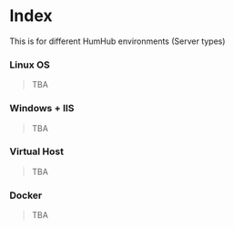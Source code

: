 # Index
This is for different HumHub environments (Server types)

### Linux OS
> TBA

### Windows + IIS
> TBA

### Virtual Host
> TBA

### Docker
> TBA
